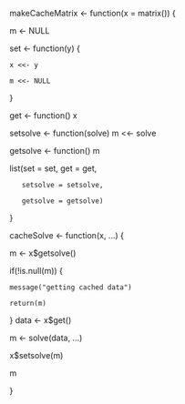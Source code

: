 makeCacheMatrix <- function(x = matrix()) {

  m <- NULL 
  
  set <- function(y) {
  
    x <<- y
    
    m <<- NULL
    
  }
  
  get <- function() x
  
  setsolve <- function(solve) m <<- solve
  
  getsolve <- function() m
  
  list(set = set, get = get,
  
       setsolve = setsolve,
       
       getsolve = getsolve)
       
}





cacheSolve <- function(x, ...) {

  m <- x$getsolve()
  
  if(!is.null(m)) { 
  
    message("getting cached data")
    
    return(m)
    
  }
  data <- x$get()
  
  m <- solve(data, ...)
  
  x$setsolve(m)
  
  m
  
}
 
 
